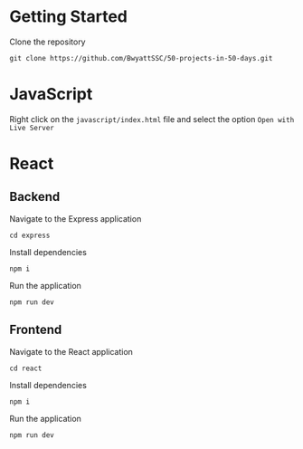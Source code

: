# Getting Started

Clone the repository

```shell
git clone https://github.com/BwyattSSC/50-projects-in-50-days.git
```

# JavaScript

Right click on the `javascript/index.html` file and select the option `Open with Live Server`

# React

## Backend

Navigate to the Express application

```shell
cd express
```

Install dependencies

```shell
npm i
```

Run the application

```shell
npm run dev
```

## Frontend

Navigate to the React application

```shell
cd react
```

Install dependencies

```shell
npm i
```

Run the application

```shell
npm run dev
```
